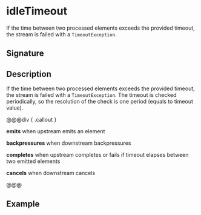 # idleTimeout

If the time between two processed elements exceeds the provided timeout, the stream is failed
with a `TimeoutException`.

## Signature

## Description

If the time between two processed elements exceeds the provided timeout, the stream is failed
with a `TimeoutException`. The timeout is checked periodically, so the resolution of the
check is one period (equals to timeout value).


@@@div { .callout }

**emits** when upstream emits an element

**backpressures** when downstream backpressures

**completes** when upstream completes or fails if timeout elapses between two emitted elements

**cancels** when downstream cancels

@@@

## Example

